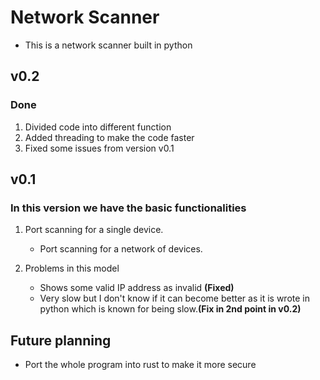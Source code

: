 # Network Scanner

- This is a network scanner built in python

## v0.2

### **Done**

1. Divided code into different function
2. Added threading to make the code faster
3. Fixed some issues from version v0.1

## v0.1

### In this version we have the basic functionalities

1. Port scanning for a single device.

    - Port scanning for a network of devices.

2. Problems in this model

    - Shows some valid IP address as invalid **(Fixed)**
    - Very slow but I don't know if it can become better as it is wrote in python which is known for being slow.**(Fix in 2nd point in v0.2)**

## Future planning

- Port the whole program into rust to make it more secure
